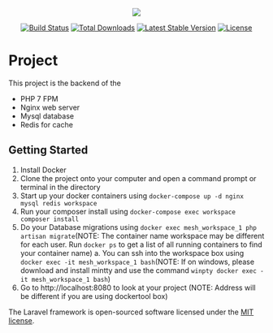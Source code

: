 <p align="center"><img src="https://laravel.com/assets/img/components/logo-laravel.svg"></p>

<p align="center">
<a href="https://travis-ci.org/laravel/framework"><img src="https://travis-ci.org/laravel/framework.svg" alt="Build Status"></a>
<a href="https://packagist.org/packages/laravel/framework"><img src="https://poser.pugx.org/laravel/framework/d/total.svg" alt="Total Downloads"></a>
<a href="https://packagist.org/packages/laravel/framework"><img src="https://poser.pugx.org/laravel/framework/v/stable.svg" alt="Latest Stable Version"></a>
<a href="https://packagist.org/packages/laravel/framework"><img src="https://poser.pugx.org/laravel/framework/license.svg" alt="License"></a>
</p>

# Project
This project is the backend of the 

- PHP 7 FPM
- Nginx web server
- Mysql database
- Redis for cache

## Getting Started
1. Install Docker 
2. Clone the project onto your computer and open a command prompt or terminal in the directory
3. Start up your docker containers using `docker-compose up -d nginx mysql redis workspace`
4. Run your composer install using `docker-compose exec workspace composer install`
5. Do your Database migrations using `docker exec mesh_workspace_1 php artisan migrate`(NOTE: The container name workspace may be different for each user. Run `docker ps` to get a list of all running containers to find your container name)
	a. You can ssh into the workspace box using `docker exec -it mesh_workspace_1 bash`(NOTE: If on windows, please download and install mintty and use the command `winpty docker exec -it mesh_workspace_1 bash`)
6. Go to http://localhost:8080 to look at your project (NOTE: Address will be different if you are using dockertool box)

The Laravel framework is open-sourced software licensed under the [MIT license](https://opensource.org/licenses/MIT).
